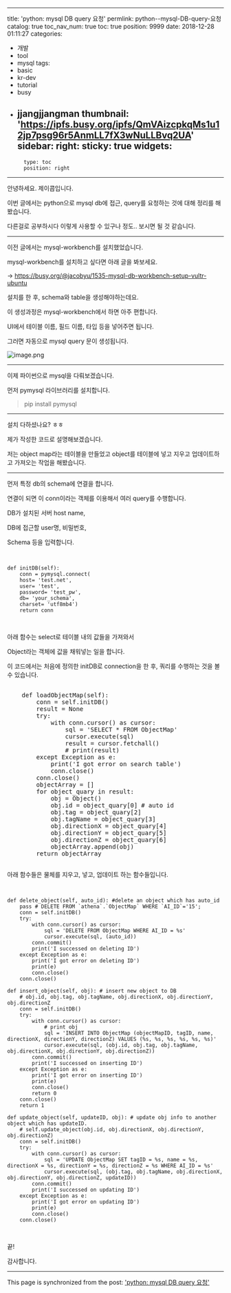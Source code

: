 
---
title: 'python:  mysql DB query 요청'
permlink: python--mysql-DB-query-요청
catalog: true
toc_nav_num: true
toc: true
position: 9999
date: 2018-12-28 01:11:27
categories:
- 개발
- tool
- mysql
tags:
- basic
- kr-dev
- tutorial
- busy
- jjangjjangman
thumbnail: 'https://ipfs.busy.org/ipfs/QmVAizcpkqMs1u12jp7psg96r5AnmLL7fX3wNuLLBvq2UA'
sidebar:
    right:
        sticky: true
widgets:
    -
        type: toc
        position: right
---


<p>안녕하세요. 제이콥입니다.</p>
<p>이번 글에서는 python으로 mysql db에 접근, query를 요청하는 것에 대해 정리를 해봤습니다.</p>
<p>다른걸로 공부하시다 이렇게 사용할 수 있구나 정도.. 보시면 될 것 같습니다.</p>
<hr />
<p>이전 글에서는 mysql-workbench를 설치했었습니다.</p>

mysql-workbench를 설치하고 싶다면 아래 글을 봐보세요.

-> https://busy.org/@jacobyu/1535-mysql-db-workbench-setup-vultr-ubuntu


<p>설치를 한 후, schema와 table을 생성해야하는데요.</p>
<p>이 생성과정은 mysql-workbench에서 하면 아주 편합니다.</p>
<p>UI에서 테이블 이름, 필드 이름, 타입 등을 넣어주면 됩니다.</p>
<p>그러면 자동으로 mysql query 문이 생성됩니다.</p>
<p><img src="https://ipfs.busy.org/ipfs/QmVAizcpkqMs1u12jp7psg96r5AnmLL7fX3wNuLLBvq2UA" alt="image.png" /></p>
<hr />
<p>이제 파이썬으로 mysql을 다뤄보겠습니다.</p>
<p>먼저 pymysql 라이브러리를 설치합니다.</p>
<blockquote><p>pip install pymysql</p></blockquote>
<hr />
<p>설치 다하셨나요? ㅎㅎ</p>
<p>제가 작성한 코드로 설명해보겠습니다.</p>
<p>저는 object map라는 테이블을 만들었고 object를 테이블에 넣고 지우고 업데이트하고 가져오는 작업을 해봤습니다.</p>
<hr />
<p>먼저 특정 db의 schema에 연결을 합니다.</p>
<p>연결이 되면 이 conn이라는 객체를 이용해서 여러 query를 수행합니다.</p>
<p>DB가 설치된 서버 host name,</p>
<p>DB에 접근할 user명, 비밀번호,</p>
<p>Schema 등을 입력합니다.</p>
<pre class="brush: python; title: ; notranslate" title="">

    def initDB(self):
        conn = pymysql.connect(
        host= 'test.net',
        user= 'test',
        password= 'test_pw',
        db= 'your_schema',
        charset= 'utf8mb4')
        return conn


</pre>
<p>아래 함수는 select로 테이블 내의 값들을 가져와서</p>
<p>Object라는 객체에 값을 채워넣는 일을 합니다.</p>
<p>이 코드에서는 처음에 정의한 initDB로 connection을 한 후, 쿼리를 수행하는 것을 볼 수 있습니다.</p>


<pre class="brush: python; title: ; notranslate" title="">

    def loadObjectMap(self):
        conn = self.initDB()
        result = None
        try:
            with conn.cursor() as cursor:
                sql = 'SELECT * FROM ObjectMap'
                cursor.execute(sql)
                result = cursor.fetchall()
                # print(result)
        except Exception as e:
            print('I got error on search table')
            conn.close()
        conn.close()
        objectArray = []
        for object_quary in result:
            obj = Object()
            obj.id = object_quary[0] # auto id
            obj.tag = object_quary[2]
            obj.tagName = object_quary[3]
            obj.directionX = object_quary[4]
            obj.directionY = object_quary[5]
            obj.directionZ = object_quary[6]
            objectArray.append(obj)
        return objectArray

</pre>


<p>아래 함수들은 물체를 지우고, 넣고, 업데이트 하는 함수들입니다.</p>
<pre class="brush: python; title: ; notranslate" title="">

    def delete_object(self, auto_id): #delete an object which has auto_id
        pass # DELETE FROM `athena`.`ObjectMap` WHERE `AI_ID`='15';
        conn = self.initDB()
        try:
            with conn.cursor() as cursor:
                sql = 'DELETE FROM ObjectMap WHERE AI_ID = %s'
                cursor.execute(sql, (auto_id))
            conn.commit()
            print('I successed on deleting ID')
        except Exception as e:
            print('I got error on deleting ID')
            print(e)
            conn.close()
        conn.close()

    def insert_object(self, obj): # insert new object to DB
        # obj.id, obj.tag, obj.tagName, obj.directionX, obj.directionY, obj.directionZ
        conn = self.initDB()
        try:
            with conn.cursor() as cursor:
                # print obj
                sql = 'INSERT INTO ObjectMap (objectMapID, tagID, name, directionX, directionY, directionZ) VALUES (%s, %s, %s, %s, %s, %s)'
                cursor.execute(sql, (obj.id, obj.tag, obj.tagName, obj.directionX, obj.directionY, obj.directionZ))
            conn.commit()
            print('I successed on inserting ID')
        except Exception as e:
            print('I got error on inserting ID')
            print(e)
            conn.close()
            return 0
        conn.close()
        return 1

    def update_object(self, updateID, obj): # update obj info to another object which has updateID.
        # self.update_object(obj.id, obj.directionX, obj.directionY, obj.directionZ)
        conn = self.initDB()
        try:
            with conn.cursor() as cursor:
                sql = 'UPDATE ObjectMap SET tagID = %s, name = %s, directionX = %s, directionY = %s, directionZ = %s WHERE AI_ID = %s'
                cursor.execute(sql, (obj.tag, obj.tagName, obj.directionX, obj.directionY, obj.directionZ, updateID))
            conn.commit()
            print('I successed on updating ID')
        except Exception as e:
            print('I got error on updating ID')
            print(e)
            conn.close()
        conn.close()

</pre>
<p>끝!</p>
<p>감사합니다.</p>


- - -

This page is synchronized from the post: ['python:  mysql DB query 요청'](https://steempeak.com/@jacobyu/1544-python-mysql-query-basic)
